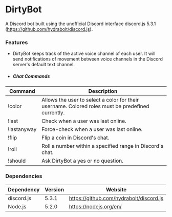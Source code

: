 # DirtyBot
A Discord bot built using the unofficial Discord interface discord.js 5.3.1 (https://github.com/hydrabolt/discord.js). 

### Features
- DirtyBot keeps track of the active voice channel of each user. It will send notifications of movement between voice channels in the Discord server's default text channel. 

- ##### Chat Commands
Command     | Description
------------| -------------
!color      | Allows the user to select a color for their username. Colored roles must be predefined currently.
!last       | Check when a user was last online. 
!lastanyway | Force-check when a user was last online. 
!flip       | Flip a coin in Discord's chat.
!roll       | Roll a number within a specified range in Discord's chat.
!should     | Ask DirtyBot a yes or no question. 

### Dependencies
Dependency    | Version       | Website
------------- | ------------- | ------------- 
discord.js    | 5.3.1         | https://github.com/hydrabolt/discord.js
Node.js       | 5.2.0         | https://nodejs.org/en/
